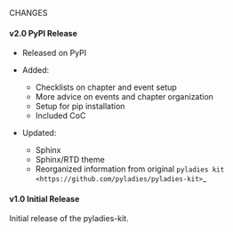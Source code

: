 
CHANGES


#### v2.0 PyPI Release


* Released on PyPI
* Added:
	* Checklists on chapter and event setup
	* More advice on events and chapter organization
	* Setup for pip installation
	* Included CoC

* Updated:
	* Sphinx
	* Sphinx/RTD theme
	* Reorganized information from original `pyladies kit <https://github.com/pyladies/pyladies-kit>`_


#### v1.0 Initial Release


Initial release of the pyladies-kit.